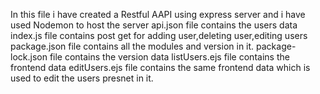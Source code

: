 In this file i have created a Restful AAPI using express server and i have used Nodemon to host the server
api.json file contains the users data
index.js file contains post get for adding user,deleting user,editing users
package.json file contains all the modules and version in it.
package-lock.json file contains the version data
listUsers.ejs file contains the frontend data
editUsers.ejs file contains the same frontend data which is used to edit the users presnet in it.
